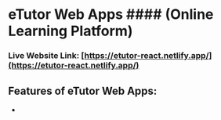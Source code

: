 # eTutor Web Apps #### (Online Learning Platform)

### Live Website Link: [https://etutor-react.netlify.app/](https://etutor-react.netlify.app/)

## Features of eTutor Web Apps:
*